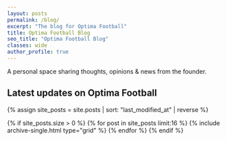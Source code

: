 ```yaml
---
layout: posts
permalink: /blog/
excerpt: "The blog for Optima Football"
title: Optima Football Blog
seo_title: "Optima Football Blog"
classes: wide
author_profile: true
---
```


A personal space sharing thoughts, opinions & news from the founder.

<h2>Latest updates on Optima Football</h2>

<div class="feature__wrapper">

{% assign site_posts = site.posts | sort: "last_modified_at" | reverse %}

{% if site_posts.size > 0 %}
  {% for post in site_posts limit:16 %}
    {% include archive-single.html type="grid" %}
  {% endfor %}
{% endif %}

</div>
